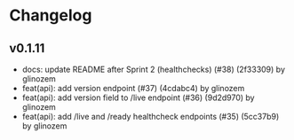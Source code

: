 # Changelog

## v0.1.11

* docs: update README after Sprint 2 (healthchecks) (#38) (2f33309) by glinozem
* feat(api): add version endpoint (#37) (4cdabc4) by glinozem
* feat(api): add version field to /live endpoint (#36) (9d2d970) by glinozem
* feat(api): add /live and /ready healthcheck endpoints (#35) (5cc37b9) by glinozem
